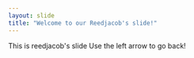 ```yaml
---
layout: slide
title: "Welcome to our Reedjacob's slide!"
---
```

This is reedjacob's slide
Use the left arrow to go back!
